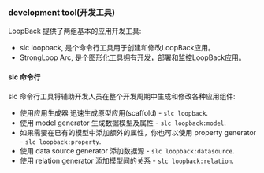 ### development tool(开发工具)

LoopBack 提供了两组基本的应用开发工具:  
- slc loopback, 是个命令行工具用于创建和修改LoopBack应用。
- StrongLoop Arc, 是个图形化工具拥有开发，部署和监控LoopBack应用。

#### slc 命令行
slc 命令行工具将辅助开发人员在整个开发周期中生成和修改各种应用组件:

- 使用应用生成器 迅速生成原型应用(scaffold) - `slc loopback`.
- 使用 model generator 生成数据模型及属性 - `slc loopback:model`.  
- 如果需要在已有的模型中添加额外的属性，你也可以使用 property generator - `slc loopback:property`.
- 使用 data source generator 添加数据源 - `slc loopback:datasource`.
- 使用 relation generator 添加模型间的关系 -  `slc loopback:relation`.
